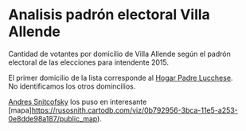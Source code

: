# Analisis padrón electoral Villa Allende

Cantidad de votantes por domicilio de Villa Allende según el padrón electoral de las elecciones para intendente 2015.  

El primer domicilio de la lista corresponde al [Hogar Padre Lucchese](http://www.hogarpadrelucchese.com.ar/).  
No identificamos los otros domincilios. 

[Andres Snitcofsky](https://twitter.com/rusosnith) los puso en 
interesante [mapa]https://rusosnith.cartodb.com/viz/0b792956-3bca-11e5-a253-0e8dde98a187/public_map).  

